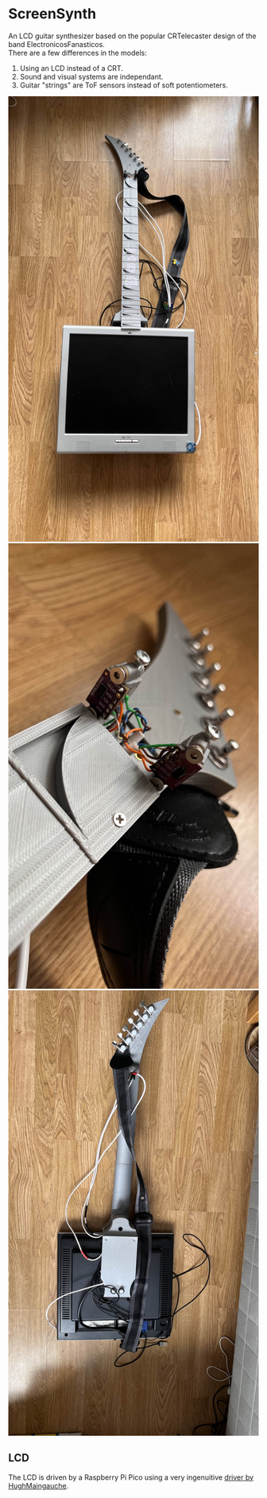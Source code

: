 # ScreenSynth

An LCD guitar synthesizer based on the popular CRTelecaster design of the band ElectronicosFanasticos. 
<br>
There are a few differences in the models:
1. Using an LCD instead of a CRT.
2. Sound and visual systems are independant.
3. Guitar "strings" are ToF sensors instead of soft potentiometers.

![First Image](media/IMG_4919.jpg)
![Second Image](media/IMG_4920.jpg)
![Third Image](media/IMG_4922.jpg)

## LCD

The LCD is driven by a Raspberry Pi Pico using a very ingenuitive [driver by HughMaingauche](https://github.com/HughMaingauche/PICO-VGA-Micropython).

